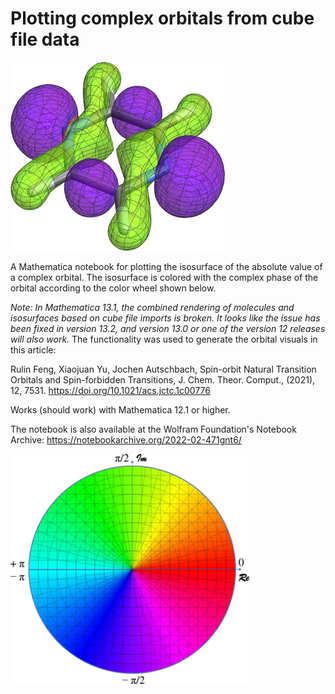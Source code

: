 # Plotting complex orbitals from cube file data

![Isosuface of the absolute value of a complex orbital, with surface colored by the complex phase](orbitalplot-example.png)

A Mathematica notebook for plotting the isosurface of the absolute value
of a complex orbital. The isosurface is colored with the complex phase
of the orbital according to the color wheel shown below. 

*Note: In Mathematica 13.1, the combined rendering of molecules and isosurfaces based on cube file imports is broken. It looks like the issue has been fixed in version 13.2, and version 13.0 or one of the version 12 releases will also work.*
The functionality was used to generate the orbital visuals in this article:

Rulin Feng, Xiaojuan Yu, Jochen Autschbach, Spin-orbit Natural Transition Orbitals and Spin-forbidden Transitions, J. Chem. Theor. Comput., (2021), 12, 7531. https://doi.org/10.1021/acs.jctc.1c00776 

Works (should work) with Mathematica 12.1 or higher. 

The notebook is also available at the Wolfram Foundation's Notebook
Archive: https://notebookarchive.org/2022-02-471gnt6/


![Color coding for the complex phase used in the notebook](colorwheel-modified.png)

